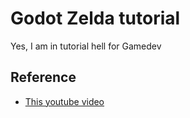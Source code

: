 # Godot Zelda tutorial
Yes, I am in tutorial hell for Gamedev

## Reference
- [This youtube video](https://www.youtube.com/watch?v=AoGOIiBo4Eg)
